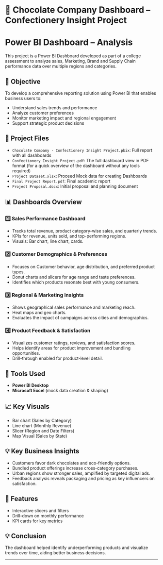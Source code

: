 # 🍫 Chocolate Company Dashboard – Confectionery Insight Project
# Power BI Dashboard – Analysis

This project is a Power BI Dashboard developed as part of a college assessment to analyze sales, Marketing, Brand and Supply Chain performance data over multiple regions and categories.

## 🎯 Objective
To develop a comprehensive reporting solution using Power BI that enables business users to:
- Understand sales trends and performance
- Analyze customer preferences
- Monitor marketing impact and regional engagement
- Support strategic product decisions

## 📁 Project Files
- `Chocolate Company - Confectionery Insight Project.pbix`: Full report with all dashboards
- `Confectionery Insight Project.pdf`:  The full dashboard view in PDF format (for a quick overview of the dashboard without any tools required)
- `Project Dataset.xlsx`: Proceed Mock data for creating Dashboards
- `Final Project Report.pdf`: Final academic report
- `Project Proposal.docx`: Initial proposal and planning document

## 📊 Dashboards Overview

### 1️⃣ **Sales Performance Dashboard**
- Tracks total revenue, product category-wise sales, and quarterly trends.
- KPIs for revenue, units sold, and top-performing regions.
- Visuals: Bar chart, line chart, cards.

### 2️⃣ **Customer Demographics & Preferences**
- Focuses on Customer behavior, age distribution, and preferred product types.
- Donut charts and slicers for age range and taste preferences.
- Identifies which products resonate best with young consumers.

### 3️⃣ **Regional & Marketing Insights**
- Shows geographical sales performance and marketing reach.
- Heat maps and geo charts.
- Evaluates the impact of campaigns across cities and demographics.

### 4️⃣ **Product Feedback & Satisfaction**
- Visualizes customer ratings, reviews, and satisfaction scores.
- Helps identify areas for product improvement and bundling opportunities.
- Drill-through enabled for product-level detail.

## 🔧 Tools Used
- **Power BI Desktop**
- **Microsoft Excel** (mock data creation & shaping)

## 📈 Key Visuals
- Bar chart (Sales by Category)
- Line chart (Monthly Revenue)
- Slicer (Region and Date Filters)
- Map Visual (Sales by State)

## 💡 Key Business Insights
- Customers favor dark chocolates and eco-friendly options.
- Bundled product offerings increase cross-category purchases.
- Urban regions show stronger sales, amplified by targeted digital ads.
- Feedback analysis reveals packaging and pricing as key influencers on satisfaction.


## 🧠 Features
- Interactive slicers and filters
- Drill-down on monthly performance
- KPI cards for key metrics

## 💡 Conclusion
The dashboard helped identify underperforming products and visualize trends over time, aiding better business decisions.

---


